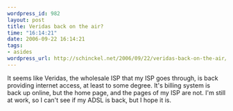 ```yaml
--- 
wordpress_id: 982
layout: post
title: Veridas back on the air?
time: "16:14:21"
date: 2006-09-22 16:14:21
tags: 
- asides
wordpress_url: http://schinckel.net/2006/09/22/veridas-back-on-the-air/
---
```

It seems like Veridas, the wholesale ISP that my ISP goes through, is back providing internet access, at least to some degree. It's billing system is back up online, but the home page, and the pages of my ISP are not. I'm still at work, so I can't see if my ADSL is back, but I hope it is. 
